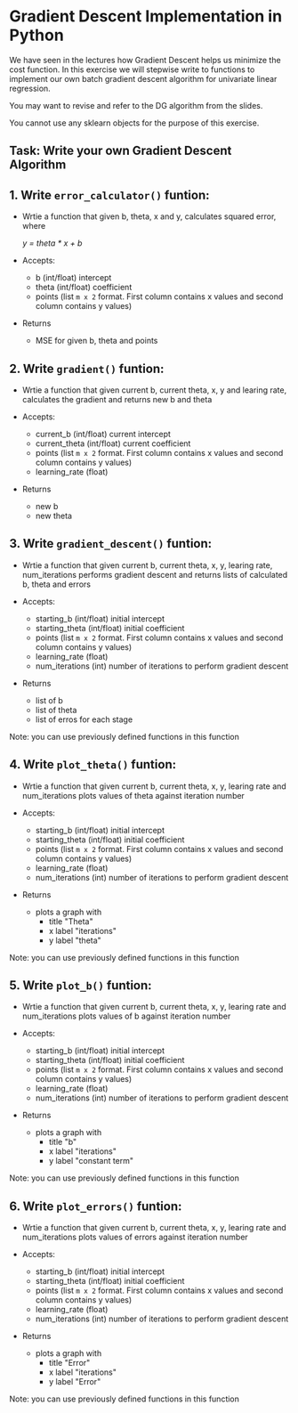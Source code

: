 # Gradient Descent Implementation in Python

We have seen in the lectures how Gradient Descent helps us minimize the cost function. In this exercise we will stepwise write to functions to implement our own batch gradient descent algorithm for univariate linear regression.

You may want to revise and refer to the DG algorithm from the slides.

You cannot use any sklearn objects for the purpose of this exercise.

## Task: Write your own Gradient Descent Algorithm

## 1. Write `error_calculator()` funtion:

- Wrtie a function that given b, theta, x and y, calculates squared error, where

  *y = theta * x + b*

- Accepts:
    - b (int/float) intercept
    - theta (int/float) coefficient
    - points (list `m x 2` format. First column contains x values and second column contains y values)
- Returns
    - MSE for given b, theta and points

## 2. Write `gradient()` funtion:

- Wrtie a function that given current b, current theta, x, y and learing rate, calculates the gradient and returns new b and theta

- Accepts:
    - current_b (int/float) current intercept
    - current_theta (int/float) current coefficient
    - points (list `m x 2` format. First column contains x values and second column contains y values)
    - learning_rate (float)
- Returns
    - new b
    - new theta

## 3. Write `gradient_descent()` funtion:

- Wrtie a function that given current b, current theta, x, y, learing rate, num_iterations performs gradient descent and returns lists of calculated b, theta and errors

- Accepts:
    - starting_b (int/float) initial intercept
    - starting_theta (int/float) initial coefficient
    - points (list `m x 2` format. First column contains x values and second column contains y values)
    - learning_rate (float)
    - num_iterations (int) number of iterations to perform gradient descent
- Returns
    - list of b
    - list of theta
    - list of erros for each stage

Note: you can use previously defined functions in this function

## 4. Write `plot_theta()` funtion:

- Wrtie a function that given current b, current theta, x, y, learing rate and num_iterations plots values of theta against iteration number

- Accepts:
    - starting_b (int/float) initial intercept
    - starting_theta (int/float) initial coefficient
    - points (list `m x 2` format. First column contains x values and second column contains y values)
    - learning_rate (float)
    - num_iterations (int) number of iterations to perform gradient descent
- Returns
    - plots a graph with
        - title "Theta"
        - x label "iterations"
        - y label "theta"

Note: you can use previously defined functions in this function

## 5. Write `plot_b()` funtion:

- Wrtie a function that given current b, current theta, x, y, learing rate and num_iterations plots values of b against iteration number

- Accepts:
    - starting_b (int/float) initial intercept
    - starting_theta (int/float) initial coefficient
    - points (list `m x 2` format. First column contains x values and second column contains y values)
    - learning_rate (float)
    - num_iterations (int) number of iterations to perform gradient descent
- Returns
    - plots a graph with
        - title "b"
        - x label "iterations"
        - y label "constant term"

Note: you can use previously defined functions in this function

## 6. Write `plot_errors()` funtion:

- Wrtie a function that given current b, current theta, x, y, learing rate and num_iterations plots values of errors against iteration number

- Accepts:
    - starting_b (int/float) initial intercept
    - starting_theta (int/float) initial coefficient
    - points (list `m x 2` format. First column contains x values and second column contains y values)
    - learning_rate (float)
    - num_iterations (int) number of iterations to perform gradient descent
- Returns
    - plots a graph with
        - title "Error"
        - x label "iterations"
        - y label "Error"

Note: you can use previously defined functions in this function